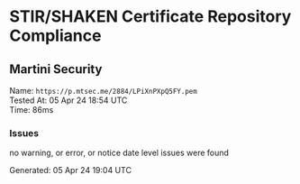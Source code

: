 # STIR/SHAKEN Certificate Repository Compliance

## Martini Security

Name: `https://p.mtsec.me/2884/LPiXnPXpQ5FY.pem`\
Tested At: 05 Apr 24 18:54 UTC\
Time: 86ms

### Issues

no warning, or error, or notice date level issues were found

Generated: 05 Apr 24 19:04 UTC